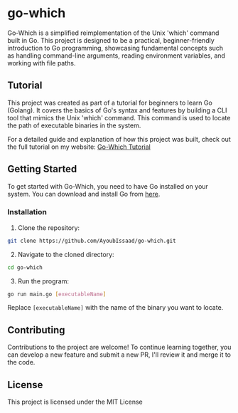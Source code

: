 # go-which

Go-Which is a simplified reimplementation of the Unix 'which' command built in Go. This project is designed to be a practical, beginner-friendly introduction to Go programming, showcasing fundamental concepts such as handling command-line arguments, reading environment variables, and working with file paths.

## Tutorial
This project was created as part of a tutorial for beginners to learn Go (Golang). It covers the basics of Go's syntax and features by building a CLI tool that mimics the Unix 'which' command. This command is used to locate the path of executable binaries in the system. 

For a detailed guide and explanation of how this project was built, check out the full tutorial on my website: [Go-Which Tutorial](https://aubiss.com/posts/recreating-which-command-in-go/)

## Getting Started

To get started with Go-Which, you need to have Go installed on your system. You can download and install Go from [here](https://golang.org/dl/).

### Installation

1. Clone the repository:

```bash
git clone https://github.com/AyoubIssaad/go-which.git
```
2. Navigate to the cloned directory:
```bash
cd go-which
```
3. Run the program:
```bash
go run main.go [executableName]
```
Replace `[executableName]` with the name of the binary you want to locate.

## Contributing

Contributions to the project are welcome! To continue learning together, you can develop a new feature and
submit a new PR, I'll review it and merge it to the code.

## License

This project is licensed under the MIT License

